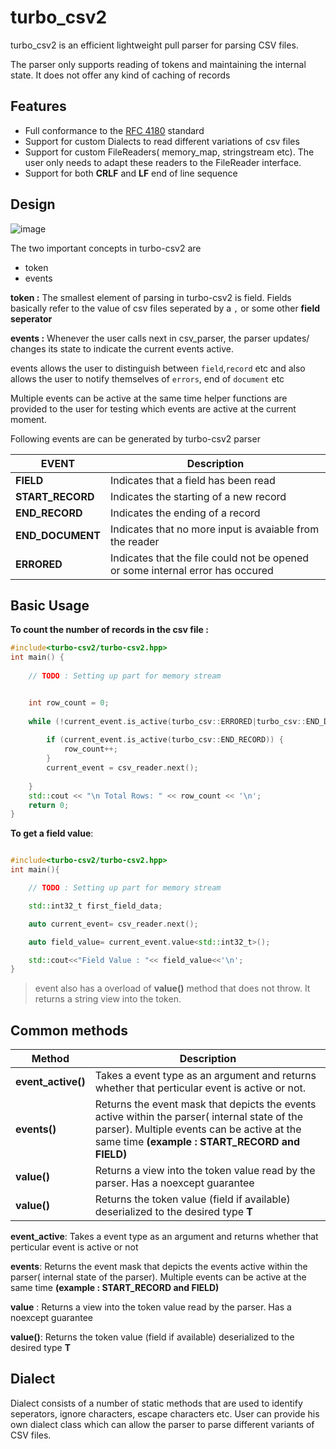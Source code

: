 # turbo_csv2

turbo_csv2 is an efficient lightweight pull parser for parsing CSV files. 

The parser only supports reading of tokens and maintaining the internal state. It does not offer any kind of caching of records


## Features
* Full conformance to the [RFC 4180](https://tools.ietf.org/html/rfc4180) standard
* Support for custom Dialects to read different variations of csv files
* Support for custom FileReaders( memory_map, stringstream etc). The user only needs to adapt these readers to the FileReader interface.
* Support for both **CRLF** and **LF** end of line sequence

## Design

![image](https://user-images.githubusercontent.com/56198900/113488556-87faab00-94dc-11eb-9e3c-6947def9fa40.png)




The two important concepts in turbo-csv2 are

* token
* events

**token :** The smallest element of parsing in turbo-csv2 is field. Fields basically refer to the value of csv files seperated by a `,` or some other **field seperator**

**events :** Whenever the user calls next in csv_parser, the parser updates/ changes its state to indicate the current events active.

events allows the user to distinguish between `field`,`record` etc and also allows the user to notify themselves of `errors`, end of `document` etc


Multiple events can be active at the same time helper functions are provided to the user for testing which events are active at the current moment.


Following events are can be generated by turbo-csv2 parser

| EVENT      | Description |
| ----------- | ----------- |
| **FIELD**      | Indicates that a field has been read     |
| **START_RECORD**   | Indicates the starting of a new record        |
| **END_RECORD**   | Indicates the ending of a record        |
| **END_DOCUMENT**   | Indicates that no more input is avaiable from the reader        |
| **ERRORED**   | Indicates that the file could not be opened or some internal error has occured       |

## Basic Usage

**To count the number of records in the csv file :**

```cpp
#include<turbo-csv2/turbo-csv2.hpp>
int main() {
    
    // TODO : Setting up part for memory stream


    int row_count = 0;
    
    while (!current_event.is_active(turbo_csv::ERRORED|turbo_csv::END_DOCUMENT)) {
       
        if (current_event.is_active(turbo_csv::END_RECORD)) {
            row_count++;
        }
        current_event = csv_reader.next();
    
    }
    std::cout << "\n Total Rows: " << row_count << '\n';
    return 0;
}
```

**To get a field value**:

```cpp

#include<turbo-csv2/turbo-csv2.hpp>
int main(){

    // TODO : Setting up part for memory stream

    std::int32_t first_field_data;

    auto current_event= csv_reader.next();

    auto field_value= current_event.value<std::int32_t>();

    std::cout<<"Field Value : "<< field_value<<'\n';
}
```

> event also has a overload of **value()** method that does not throw. It returns a string view into the token.

## Common methods

| Method      | Description |
| ----------- | ----------- |
| **event_active()**      | Takes a event type as an argument and returns whether that perticular event is active or not.       |
| **events()**   | Returns the event mask that depicts the events active within the parser( internal state of the parser). Multiple events can be active at the same time **(example : START_RECORD and FIELD)**        |
| **value()**   | Returns a view into the  token value read by the parser. Has a noexcept guarantee        |
| **value<T>()**   |  Returns the token value (field if available) deserialized to the desired type **T**        |


**event_active**: Takes a event type as an argument and returns whether that perticular event is active or not

**events**: Returns the event mask that depicts the events active within the parser( internal state of the parser). Multiple events can be active at the same time **(example : START_RECORD and FIELD)**

**value** : Returns a view into the  token value read by the parser. Has a noexcept guarantee

**value<T>()**: Returns the token value (field if available) deserialized to the desired type **T**



## Dialect

Dialect consists of a number of static methods that are used to identify seperators, ignore characters, escape characters etc. User can provide his own dialect class which can allow the parser to parse different variants of CSV files.
